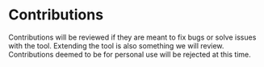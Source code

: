 # Contributions

Contributions will be reviewed if they are meant to fix bugs or solve issues with the tool. Extending the tool is also something we will review. Contributions deemed to be for personal use will be rejected at this time.
